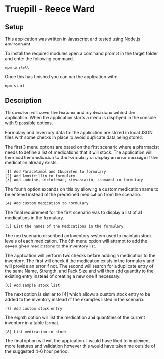 # Truepill - Reece Ward

## Setup

This application was written in Javascript and tested using [Node.js](https://nodejs.org/en/) environment.

To install the required modules open a command prompt in the target folder and enter the following command.
```
npm install
```
Once this has finished you can run the application with: 
```
npm start
```
## Description

This section will cover the features and my decisions behind the application. When the application starts a menu is displayed in the console with 9 possible options.

Formulary and Inventory data for the application are stored in local JSON files with some checks in place to avoid duplicate data being stored.

The first 3 menu options are based on the first scenario where a pharmacist needs to define a list of medications that it will stock. The application will then add the medication to the Formulary or display an error message if the medication already exists.
```
[1] Add Paracetamol and Ibuprofen to formulary
[2] Add Amoxicillin to formulary
[3] Add Codeine, Diclofenac, Simvastatin, Tramadol to formulary
```

The fourth option expands on this by allowing a custom medication name to be entered instead of the predefined medication from the scenario.
```
[4] Add custom medication to formulary
```

The final requirement for the first scenario was to display a list of all medications in the formulary.
```
[5] List the names of the Medications in the formulary
```

The next scenario described an Inventory system used to maintain stock levels of each medication. The 6th menu option will attempt to add the seven given medications to the inventory list.

The application will perform two checks before adding a medication to the inventory. The first
will check if the medication exists in the formulary and will provide an error if not. The second will search for a duplicate entry of the same Name, Strength, and Pack Size and will then add quantity to the existing entry instead of creating a new one if necessary.
```
[6] Add sample stock list
```

The next option is similar to [4] which allows a custom stock entry to be added to the inventory instead of the examples listed in the scenario.
```
[7] Add custom stock entry
```

The eighth option will list the medication and quantities of the current inventory in a table format.
```
[8] List medication in stock
```

The final option will exit the application. I would have liked to implement more features and validation however this would have taken me outside of the suggested 4-6 hour period.

